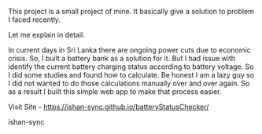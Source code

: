 This project is a small project of mine. It basically give a solution to problem I faced recently.

Let me explain in detail.

In current days in Sri Lanka there are ongoing power cuts due to economic crisis. So, I built a battery bank
as a solution for it. But I had issue with identify the current battery charging status according to battery 
voltage. So I did some studies and found how to calculate. Be honest I am a lazy guy so I did not wanted to do
those calculations manually over and over again. So as a result I built this simple web app to make that process easier.

Visit Site - https://ishan-sync.github.io/batteryStatusChecker/

ishan-sync